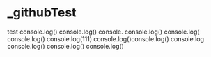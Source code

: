 # _githubTest
test
console.log()
console.log()
console.
console.log()
console.log(
console.log()
console.log(111)
console.log()console.log()
console.log
console.log()
console.log()
console.log()
